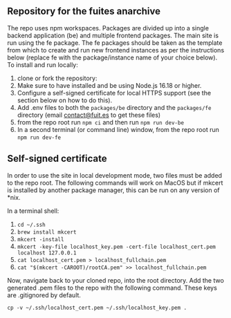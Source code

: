 ## Repository for the fuites anarchive

The repo uses npm workspaces. Packages are divided up into a single backend application (be) and multiple frontend packages. The main site is run using the fe package. The fe packages should be taken as the template from which to create and run new frontend instances as per the instructions below (replace fe with the package/instance name of your choice below). To install and run locally:

1. clone or fork the repository:
2. Make sure to have installed and be using Node.js 16.18 or higher.
3. Configure a self-signed certificate for local HTTPS support (see the section below on how to do this).
4. Add .env files to both the `packages/be` directory and the `packages/fe` directory (email contact@fuit.es to get these files)
5. from the repo root run `npm ci` and then run `npm run dev-be`
6. In a second terminal (or command line) window, from the repo root run `npm run dev-fe`


## Self-signed certificate

In order to use the site in local development mode, two files must be added to the repo root. 
The following commands will work on MacOS but if mkcert is installed by another package manager, this can be run on any version of *nix.

In a terminal shell:
1. `cd ~/.ssh`
2. `brew install mkcert`
3. `mkcert -install`
4. `mkcert -key-file localhost_key.pem -cert-file localhost_cert.pem localhost 127.0.0.1`
5. `cat localhost_cert.pem > localhost_fullchain.pem`
6. `cat "$(mkcert -CAROOT)/rootCA.pem" >> localhost_fullchain.pem`

Now, navigate back to your cloned repo, into the root directory. Add the two generated .pem files to the repo with the following command. These keys are .gitignored by default.

`cp -v ~/.ssh/localhost_cert.pem ~/.ssh/localhost_key.pem .`
